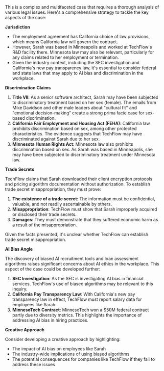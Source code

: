 This is a complex and multifaceted case that requires a thorough analysis of various legal issues. Here's a comprehensive strategy to tackle the key aspects of the case:

**Jurisdiction**

*   The employment agreement has California choice of law provisions, which means California law will govern the contract.
*   However, Sarah was based in Minneapolis and worked at TechFlow's R&D facility there. Minnesota law may also be relevant, particularly for any claims related to her employment or termination.
*   Given the industry context, including the SEC investigation and California's new pay transparency law, it's essential to consider federal and state laws that may apply to AI bias and discrimination in the workplace.

**Discrimination Claims**

1.  **Title VII**: As a senior software architect, Sarah may have been subjected to discriminatory treatment based on her sex (female). The emails from Mike Davidson and other male leaders about "cultural fit" and "emotional decision-making" create a strong prima facie case for sex-based discrimination.
2.  **California Fair Employment and Housing Act (FEHA)**: California law prohibits discrimination based on sex, among other protected characteristics. The evidence suggests that TechFlow may have discriminated against Sarah due to her sex.
3.  **Minnesota Human Rights Act**: Minnesota law also prohibits discrimination based on sex. As Sarah was based in Minneapolis, she may have been subjected to discriminatory treatment under Minnesota law.

**Trade Secrets**

TechFlow claims that Sarah downloaded their client encryption protocols and pricing algorithm documentation without authorization. To establish trade secret misappropriation, they must prove:

1.  **The existence of a trade secret**: The information must be confidential, valuable, and not readily ascertainable by others.
2.  **Misappropriation**: TechFlow must show that Sarah improperly acquired or disclosed their trade secrets.
3.  **Damages**: They must demonstrate that they suffered economic harm as a result of the misappropriation.

Given the facts presented, it's unclear whether TechFlow can establish trade secret misappropriation.

**AI Bias Angle**

The discovery of biased AI recruitment tools and loan assessment algorithms raises significant concerns about AI ethics in the workplace. This aspect of the case could be developed further:

1.  **SEC Investigation**: As the SEC is investigating AI bias in financial services, TechFlow's use of biased algorithms may be relevant to this inquiry.
2.  **California Pay Transparency Law**: With California's new pay transparency law in effect, TechFlow must report salary data for employees like Sarah.
3.  **MinnesoTech Contract**: MinnesoTech won a $50M federal contract partly due to diversity metrics. This highlights the importance of addressing AI bias in hiring practices.

**Creative Approach**

Consider developing a creative approach by highlighting:

*   The impact of AI bias on employees like Sarah
*   The industry-wide implications of using biased algorithms
*   The potential consequences for companies like TechFlow if they fail to address these issues